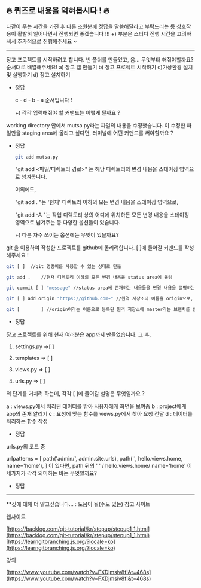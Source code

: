 ## 🔥 퀴즈로 내용을 익혀봅시다 ! 🔥

다같이 푸는 시간을 가진 후 다른 조원분께 정답을 말씀해달라고 부탁드리는 등 상호작용이 활발히 일어나면서 진행되면 좋겠습니다 !!!  +) 부분은 스터디 진행 시간을 고려하셔서 추가적으로 진행해주세요 ~

---

장고 프로젝트를 시작하려고 합니다. 빈 폴더를 만들었고, 음...  무엇부터 해줘야할까요?  순서대로 배열해주세요!  a) 장고 앱 만들기 b) 장고 프로젝트 시작하기 c)가상환경 설치 및 실행하기 d) 장고 설치하기

- 정답

    c - d - b - a 순서입니다 !  

    +) 각각 입력해줘야 할 커맨드는 어떻게 될까요 ?

working directory 안에서 mutsa.py라는 파일의 내용을 수정했습니다. 이 수정한 파일만을 staging area에 올리고 싶다면, 터미널에 어떤 커맨드를 써야할까요 ? 

- 정답

    ```bash
    git add mutsa.py
    ```

    "git add <파일/디렉토리 경로>" 는 해당 디렉토리의 변경 내용을 스테이징 영역으로 넘겨줍니다.

    이외에도,

    "git add . "는 '현재' 디렉토리 이하의 모든 변경 내용을 스테이징 영역으로,

    "git add -A "는 작업 디렉토리 상의 어디에 위치하든 모든 변경 내용을 스테이징 영역으로 넘겨주는 등 다양한 옵션들이 있습니다.

    +) 다른 자주 쓰이는 옵션에는 무엇이 있을까요?

 git 을 이용하여 작성한 프로젝트를 github에 올리려합니다. [ ]에 들어갈 커맨드를 작성해주세요 ! 

```bash
git [ ]  //git 명령어를 사용할 수 있는 상태로 만듦

git add .    //현재 디렉토리 이하의 모든 변경 내용을 status area에 올림

git commit [ ] "message" //status area에 존재하는 내용들을 변경 내용을 설명하는 "message"와 함께 로컬 저장소에 저장

git [ ] add origin "https://github.com~" //원격 저장소의 이름을 origin으로, 주소를 "https:~"로 추가해준다.

git [        ] //origin이라는 이름으로 등록된 원격 저장소에 master라는 브랜치를 반영한다.

```

- 정답

 장고 프로젝트를 위해 현재 여러분은 app까지 만들었습니다.  그 후, 

1. settings.py ⇒[   ]

2. templates ⇒ [   ]

3. views.py ⇒ [  ]

4. urls.py ⇒ [   ]

의 단계를 거치려 하는데, 각각 [ ]에 들어갈 설명은 무엇일까요 ?

a : views.py에서 처리된 데이터를 받아 사용자에게 화면을 보여줌
b : project에게 app의 존재 알리기
c : 요청에 맞는 함수를 views.py에서 찾아 요청 전달
d : 데이터를 처리하는 함수 작성

- 정답

urls.py의 코드 중

urlpatterns = [
    path('admin/', admin.site.urls),
    path('', hello.views.home, name='home'),
]
이 있다면, path 뒤의  '  ' / hello.views.home/ name='home' 이 세가지가 각각 의미하는 바는 무엇일까요?

- 정답

---

**깃에 대해 더 알고싶습니다...
: 도움이 될(수도 있는) 참고 사이트 

웹사이트 

 [https://backlog.com/git-tutorial/kr/stepup/stepup1_1.html](https://backlog.com/git-tutorial/kr/stepup/stepup1_1.html)
 [https://learngitbranching.js.org/?locale=ko](https://learngitbranching.js.org/?locale=ko)

강의

[https://www.youtube.com/watch?v=FXDjmsiv8fI&t=468s](https://www.youtube.com/watch?v=FXDjmsiv8fI&t=468s)
